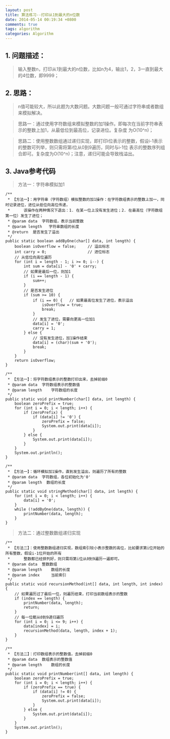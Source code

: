 ```yaml
---
layout: post
title: 算法练习--打印从1到最大的n位数
date: 2014-05-14 00:19:34 +0800
comments: true
tags: algorithm
categories: Algorithm
---
```


## 1. 问题描述：

> 输入整数n，打印从1到最大的n位数，比如n为4，输出1，2，3一直到最大的4位数，即9999；

## 2. 思路：

> n值可能较大，所以此题为大数问题。大数问题一般可通过字符串或者数组来模拟解决。

> 思路一：通过使用字符数组来模拟整数的加1操作。即每次在当前字符串表示的整数上加1，从最低位到最高位，记录进位。复杂度
为O(10^n)；

> 思路二：使用整数数组通过递归实现，即打印i位表示的整数，假设i-1表示的整数可列举，则只需将第i位从0到9遍历，同时与i-1位
表示的整数序列组合即可。复杂度为O(10^n)；注意，递归可能会导致栈溢出。

## 3. Java参考代码

> 方法一：字符串模拟加1

	/**
	 * 【方法一】：用字符串（字符数组）模拟整数的加1操作：在字符数组表示的整数上加一，同时记录进位，进位从低位向高位传递，
     *      该操作在两种情况下退出：1. 在某一位上没有发生进位；2. 在最高位（字符数组第一位）发生了进位；
	 * @param data  字符数组，表示当前整数
	 * @param length   字符串数组的长度
	 * @return  是否发生了溢出
	 */
	public static boolean addByOne(char[] data, int length) {
		boolean isOverflow = false;     // 溢出标志
		int carry = 0;                  // 进位标志
        // 从低位向高位遍历
		for (int i = length - 1; i >= 0; i--) {
			int sum = data[i] - '0' + carry;
			// 如果是最后一位，则加1
			if (i == length - 1) {
				sum++;
			}
			// 是否发生进位
			if (sum >= 10) {
				if (i == 0) {   // 如果最高位发生了进位，表示溢出
					isOverflow = true;
					break;
				}
				// 发生了进位，需要向更高一位加1
				data[i] = '0';
				carry = 1;
			} else {
				// 没有发生进位，加1操作结束
				data[i] = (char)(sum + '0');
				break;
			}
		}
		return isOverflow;
	}

    /**
     * 【方法一】：将字符数组表示的整数打印出来，去掉前缀0
     * @param data  字符数组表示的整数值
     * @param length    字符数组的长度
     */
    public static void printNumber(char[] data, int length) {
        boolean zeroPrefix = true;
        for (int i = 0; i < length; i++) {
            if (zeroPrefix) {
                if (data[i] != '0') {
                    zeroPrefix = false;
                    System.out.print(data[i]);
                }
            } else {
                System.out.print(data[i]);
            }
        }
        System.out.println();
    }

	/**
	 * 【方法一】：循环模拟加1操作，直到发生溢出，则遍历了所有的整数
	 * @param data  字符数组，各位初始化为'0'
	 * @param length  数组的长度
	 */
	public static void stringMethod(char[] data, int length) {
        for (int i = 0; i < length; i++) {
            data[i] = '0';
        }
		while (!addByOne(data, length)) {
			printNumber(data, length);
		}
	}

> 方法二：通过整数数组递归实现

	/**
	 * 【方法二】：使用整数数组递归实现，数组索引较小表示整数的高位，比如要求第i位开始的所有整数，假设i-1位开始的所有
     *      整数都已经排列好，则只需将第i位从0到9遍历一遍即可。
	 * @param data  整数数组
	 * @param length    数组的长度
	 * @param index     当前索引
	 */
	public static void recursionMethod(int[] data, int length, int index) {
        // 如果遍历过了最后一位，则遍历结束，打印当前数组表示的整数
		if (index == length) {
			printNumber(data, length);
			return;
		}
        // 每一位都从0到9递归遍历
		for (int i = 0; i <= 9; i++) {
			data[index] = i;
			recursionMethod(data, length, index + 1);
		}
	}

	/**
	 * 【方法二】：打印数组表示的整数值，去掉前缀0
	 * @param data  数组表示的整数值
	 * @param length    数组的长度
	 */
	public static void printNumber(int[] data, int length) {
		boolean zeroPrefix = true;
		for (int i = 0; i < length; i++) {
			if (zeroPrefix == true) {
				if (data[i] != 0) {
					zeroPrefix = false;
					System.out.print(data[i]);
				}
			} else {
				System.out.print(data[i]);
			}
		}
		System.out.println();
	}
